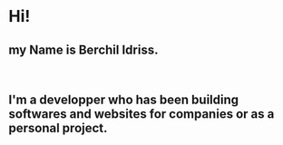 <br />

# Hi!

## my Name is **Berchil Idriss**.

<br/>

## I'm a developper who has been building softwares and websites for companies or as a personal project.

<!--
<br />


<br />

### My Github is .. [github.com/clownvar](https://github.com/clownvar)

<br />

## - +R+Red HighLight+R+

## - +G+Green HighLight+G+

## - +B+Blue HighLight+B+

<br /><br />

I am Good at `Django`, `Python`, `HTML/CSS(SASS)`, `C#`!

& Check List (Black & White)

- Check List (Highlight)

<br />

1. Ordered List
2. Ordered List
3. Ordered List
4. Ordered List

<br />
<br />-->
